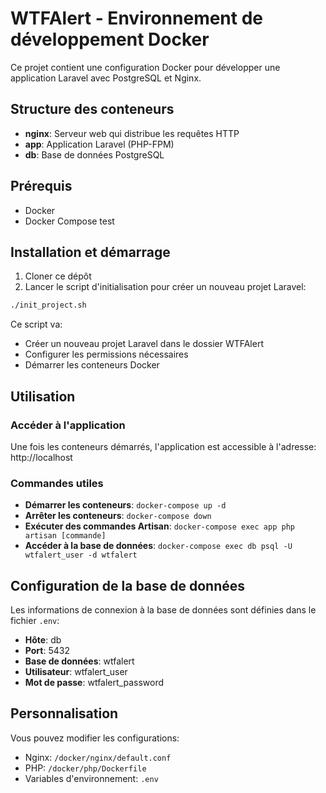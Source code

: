# WTFAlert - Environnement de développement Docker

Ce projet contient une configuration Docker pour développer une application Laravel avec PostgreSQL et Nginx.

## Structure des conteneurs

- **nginx**: Serveur web qui distribue les requêtes HTTP
- **app**: Application Laravel (PHP-FPM)
- **db**: Base de données PostgreSQL

## Prérequis

- Docker
- Docker Compose test

## Installation et démarrage

1. Cloner ce dépôt
2. Lancer le script d'initialisation pour créer un nouveau projet Laravel:

```bash
./init_project.sh
```

Ce script va:

- Créer un nouveau projet Laravel dans le dossier WTFAlert
- Configurer les permissions nécessaires
- Démarrer les conteneurs Docker

## Utilisation

### Accéder à l'application

Une fois les conteneurs démarrés, l'application est accessible à l'adresse:
http://localhost

### Commandes utiles

- **Démarrer les conteneurs**: `docker-compose up -d`
- **Arrêter les conteneurs**: `docker-compose down`
- **Exécuter des commandes Artisan**: `docker-compose exec app php artisan [commande]`
- **Accéder à la base de données**: `docker-compose exec db psql -U wtfalert_user -d wtfalert`

## Configuration de la base de données

Les informations de connexion à la base de données sont définies dans le fichier `.env`:

- **Hôte**: db
- **Port**: 5432
- **Base de données**: wtfalert
- **Utilisateur**: wtfalert_user
- **Mot de passe**: wtfalert_password

## Personnalisation

Vous pouvez modifier les configurations:

- Nginx: `/docker/nginx/default.conf`
- PHP: `/docker/php/Dockerfile`
- Variables d'environnement: `.env`

